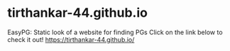 # tirthankar-44.github.io

EasyPG: Static look of a website for finding PGs
Click on the link below to check it out!
https://tirthankar-44.github.io/
